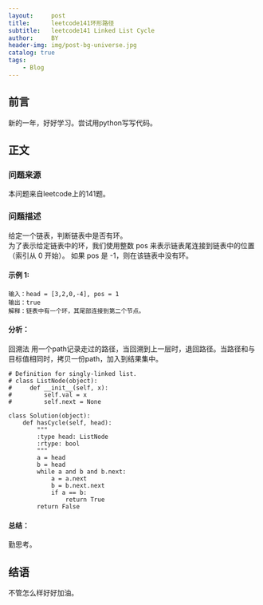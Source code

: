 ```yaml
---
layout:     post
title:      leetcode141环形路径
subtitle:   leetcode141 Linked List Cycle
author:     BY
header-img: img/post-bg-universe.jpg
catalog: true
tags:
    - Blog
---
```



## 前言

新的一年，好好学习。尝试用python写写代码。

## 正文

### 问题来源

本问题来自leetcode上的141题。

### 问题描述

给定一个链表，判断链表中是否有环。  
为了表示给定链表中的环，我们使用整数 pos 来表示链表尾连接到链表中的位置（索引从 0 开始）。 如果 pos 是 -1，则在该链表中没有环。  

#### 示例 1:
```
输入：head = [3,2,0,-4], pos = 1
输出：true
解释：链表中有一个环，其尾部连接到第二个节点。
``` 

#### 分析：
回溯法
用一个path记录走过的路径，当回溯到上一层时，退回路径。当路径和与目标值相同时，拷贝一份path，加入到结果集中。
```
# Definition for singly-linked list.
# class ListNode(object):
#     def __init__(self, x):
#         self.val = x
#         self.next = None

class Solution(object):
    def hasCycle(self, head):
        """
        :type head: ListNode
        :rtype: bool
        """
        a = head
        b = head
        while a and b and b.next:
            a = a.next
            b = b.next.next
            if a == b:
                return True
        return False
```

#### 总结：
勤思考。  

## 结语
不管怎么样好好加油。

